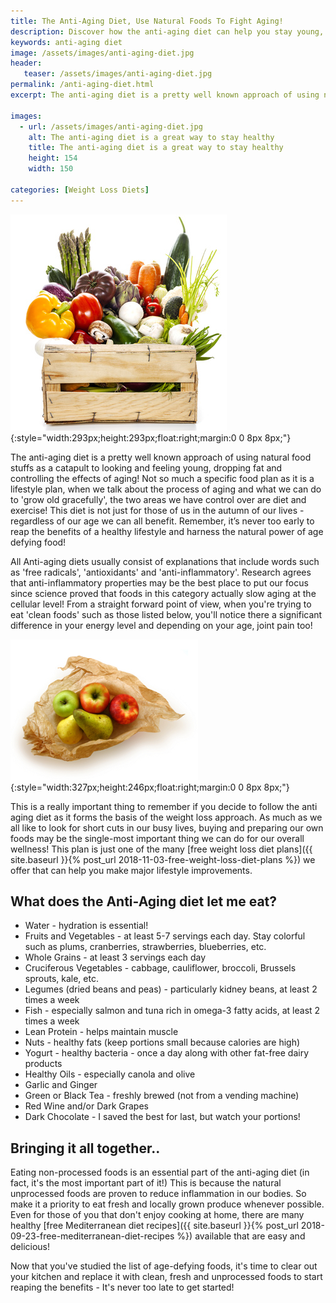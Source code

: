 ```yaml
---
title: The Anti-Aging Diet, Use Natural Foods To Fight Aging!
description: Discover how the anti-aging diet can help you stay young, healthy and lose fat. These age-defying foods are not just for seniors, the diet works for everyone!
keywords: anti-aging diet
image: /assets/images/anti-aging-diet.jpg
header:
   teaser: /assets/images/anti-aging-diet.jpg
permalink: /anti-aging-diet.html
excerpt: The anti-aging diet is a pretty well known approach of using natural food stuffs as a catapult to looking and feeling young, dropping fat and controlling the effects of aging!

images:
  - url: /assets/images/anti-aging-diet.jpg
    alt: The anti-aging diet is a great way to stay healthy
    title: The anti-aging diet is a great way to stay healthy
    height: 154
    width: 150

categories: [Weight Loss Diets]
---
```


![The anti-aging diet is a great way to stay healthy](/assets/images/anti-aging-diet.jpg){:style="width:293px;height:293px;float:right;margin:0 0 8px 8px;"}

The anti-aging diet is a pretty well known approach of using natural food stuffs as a catapult to looking and feeling young, dropping fat and controlling the effects of aging! Not so much a specific food plan as it is a lifestyle plan, when we talk about the process of aging and what we can do to 'grow old gracefully', the two areas we have control over are diet and exercise! This diet is not just for those of us in the autumn of our lives - regardless of our age we can all benefit. Remember, it’s never too early to reap the benefits of a healthy lifestyle and harness the natural power of age defying food!

All Anti-aging diets usually consist of explanations that include words such as 'free radicals', 'antioxidants' and 'anti-inflammatory'. Research agrees that anti-inflammatory properties may be the best place to put our focus since science proved that foods in this category actually slow aging at the cellular level! From a straight forward point of view, when you're trying to eat 'clean foods' such as those listed below, you'll notice there a significant difference in your energy level and depending on your age, joint pain too!

![Anti aging diet foods](/assets/images/anti-aging-diet-2.jpg){:style="width:327px;height:246px;float:right;margin:0 0 8px 8px;"}

This is a really important thing to remember if you decide to follow the anti aging diet as it forms the basis of the weight loss approach. As much as we all like to look for short cuts in our busy lives, buying and preparing our own foods may be the single-most important thing we can do for our overall wellness! This plan is just one of the many [free weight loss diet plans]({{ site.baseurl }}{% post_url 2018-11-03-free-weight-loss-diet-plans %}) we offer that can help you make major lifestyle improvements.

## What does the Anti-Aging diet let me eat?
* Water - hydration is essential!
* Fruits and Vegetables - at least 5-7 servings each day. Stay colorful such as plums, cranberries, strawberries, blueberries, etc.
* Whole Grains - at least 3 servings each day
* Cruciferous Vegetables - cabbage, cauliflower, broccoli, Brussels sprouts, kale, etc.
* Legumes (dried beans and peas) - particularly kidney beans, at least 2 times a week
* Fish - especially salmon and tuna rich in omega-3 fatty acids, at least 2 times a week
* Lean Protein - helps maintain muscle
* Nuts - healthy fats (keep portions small because calories are high)
* Yogurt - healthy bacteria - once a day along with other fat-free dairy products
* Healthy Oils - especially canola and olive
* Garlic and Ginger
* Green or Black Tea - freshly brewed (not from a vending machine)
* Red Wine and/or Dark Grapes
* Dark Chocolate - I saved the best for last, but watch your portions!

## Bringing it all together..
Eating non-processed foods is an essential part of the anti-aging diet (in fact, it's the most important part of it!) This is because the natural unprocessed foods are proven to reduce inflammation in our bodies. So make it a priority to eat fresh and locally grown produce whenever possible. Even for those of you that don't enjoy cooking at home, there are many healthy [free Mediterranean diet recipes]({{ site.baseurl }}{% post_url 2018-09-23-free-mediterranean-diet-recipes %}) available that are easy and delicious!

Now that you've studied the list of age-defying foods, it's time to clear out your kitchen and replace it with clean, fresh and unprocessed foods to start reaping the benefits - It's never too late to get started!